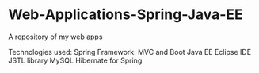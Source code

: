 # Web-Applications-Spring-Java-EE
A repository of my web apps

Technologies used:
Spring Framework: MVC and Boot
Java EE
Eclipse IDE
JSTL library
MySQL
Hibernate for Spring
